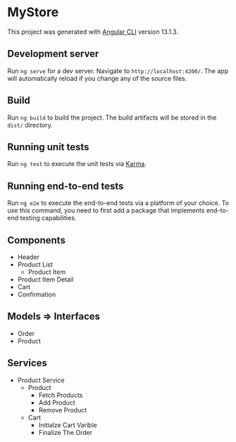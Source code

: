 # MyStore

This project was generated with [Angular CLI](https://github.com/angular/angular-cli) version 13.1.3.

## Development server

Run `ng serve` for a dev server. Navigate to `http://localhost:4200/`. The app will automatically reload if you change any of the source files.

## Build

Run `ng build` to build the project. The build artifacts will be stored in the `dist/` directory.

## Running unit tests

Run `ng test` to execute the unit tests via [Karma](https://karma-runner.github.io).

## Running end-to-end tests

Run `ng e2e` to execute the end-to-end tests via a platform of your choice. To use this command, you need to first add a package that implements end-to-end testing capabilities.

## Components

- Header
- Product List
  - Product Item
- Product Item Detail
- Cart
- Confirmation

## Models => Interfaces

- Order
- Product

## Services

- Product Service
  - Product
    - Fetch Products
    - Add Product
    - Remove Product
  - Cart
    - Initialze Cart Varible
    - Finalize The Order
